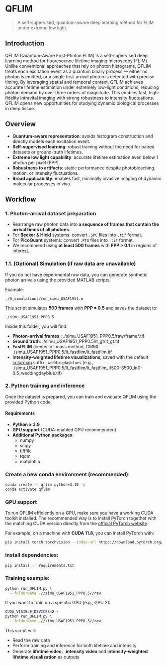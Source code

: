 # QFLIM
> A self-supervised, quantum-aware deep learning method for FLIM under extreme low light.

## Introduction
QFLIM (Quantum-Aware First-Photon FLIM) is a self-supervised deep learning method for fluorescence lifetime imaging microscopy (FLIM). Unlike conventional approaches that rely on photon histograms, QFLIM treats each excitation event as a quantum binary process — either no photon is emitted, or a single first-arrival photon is detected with precise timing. By leveraging spatial and temporal context, QFLIM achieves accurate lifetime estimation under extremely low-light conditions, reducing photon demand by over three orders of magnitude. This enables fast, high-fidelity intravital imaging with strong robustness to intensity fluctuations. QFLIM opens new opportunities for studying dynamic biological processes in deep tissue.

## Overview
- **Quantum-aware representation**: avoids histogram construction and directly models each excitation event.  
- **Self-supervised learning**: robust training without the need for paired datasets or ground-truth lifetimes.  
- **Extreme low light capability**: accurate lifetime estimation even below 1 photon per pixel (PPP).
- **Robustness to artifacts**: stable performance despite photobleaching, motion, or intensity fluctuations.  
- **Broad applicability**: enables fast, minimally invasive imaging of dynamic molecular processes in vivo.

## Workflow

### 1. Photon-arrival dataset preparation
- Rearrange raw photon data into **a sequence of frames that contain the arrival times of all photons**.
- For **Becker & Hickl** systems: convert `.SPC` files into `.tif` format.  
- For **PicoQuant** systems: convert `.PTU` files into `.tif` format.  
- We recommend using **at least 500 frames** with **PPP > 0.1** in regions of interest.  

### 1.1. (Optional) Simulation (if raw data are unavailable)
If you do not have experimental raw data, you can generate synthetic photon arrivals using the provided MATLAB scripts.  

Example:  
```
./0_simulations/run_simu_USAF1951.m
```

This script simulates **500 frames** with **PPP = 0.5** and saves the dataset to:
```
./simu_USAF1951_PPP0.5
```

Inside this folder, you will find:
- **Photon-arrival frames** : ./simu_USAF1951_PPP0.5/raw/frame*.tif  
- **Ground truth**: ./simu_USAF1951_PPP0.5/lt_gt/lt_gt.tif
- **FastFLIM** (center-of-mass method, CMM):  ./simu_USAF1951_PPP0.5/lt_fastflim/lt_fastflim.tif
- **Intensity-weighted lifetime visualizations**, saved with the default [colormap](https://uigradients.com/) suffix `_weddingdayblues` (e.g., ./simu_USAF1951_PPP0.5/lt_fastflim/lt_fastflim_lt500-3500_in0-0.5_weddingdayblue.tif)


### 2. Python training and inference
Once the dataset is prepared, you can train and evaluate QFLIM using the provided Python code.

#### Requirements
- **Python ≥ 3.9**  
- **GPU support** (CUDA-enabled GPU recommended)  
- **Additional Python packages**:  
  - numpy  
  - scipy  
  - tifffile  
  - tqdm  
  - matplotlib  

### Create a new conda environment (recommended):
```bash
conda create -n qflim python=3.10 -y
conda activate qflim
```

### GPU support
To run QFLIM efficiently on a GPU, make sure you have a working CUDA toolkit installed.
The recommended way is to install PyTorch together with the matching CUDA version directly from the [official PyTorch website](https://pytorch.org/get-started/locally/).

For example, on a machine with **CUDA 11.8**, you can install PyTorch with:
```bash
pip install torch torchvision --index-url https://download.pytorch.org/whl/cu118
```

### Install dependencies:
```bash
pip install -r requirements.txt
```

### Training example:
```bash
python run_QFLIM.py \
  --folderName .//simu_USAF1951_PPP0.5//raw
```

If you want to train on a specific GPU (e.g., GPU 2):
```bash
CUDA_VISIBLE_DEVICES=2 \
python run_QFLIM.py \
  --folderName .//simu_USAF1951_PPP0.5//raw
```

This script will:
- Read the raw data
- Perform training and inference for both lifetime and intensity
- Generate **lifetime video**、**intensity video** and **intensity-weighted lifetime visualization** as outputs